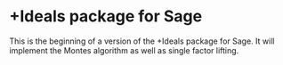 +Ideals package for Sage
========================

This is the beginning of a version of the +Ideals package for Sage. It will
implement the Montes algorithm as well as single factor lifting.
